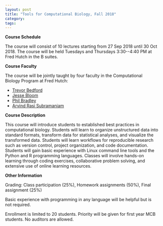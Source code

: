 ```yaml
---
layout: post
title: "Tools for Computational Biology, Fall 2018"
category: 
tags: 
---
```


**Course Schedule**

The course will consist of 10 lectures starting from 27 Sep 2018 until 30 Oct 2018.
The course will be held Tuesdays and Thursdays 3:30--4:40 PM at Fred Hutch in the B suites. 

**Course Faculty**

The course will be jointly taught by four faculty in the Computational Biology Program at Fred Hutch:
- [Trevor Bedford](http://bedford.io)
- [Jesse Bloom](https://www.fredhutch.org/en/labs/profiles/bloom-jesse.html)
- [Phil Bradley](https://www.fredhutch.org/en/labs/profiles/bradley-phil.html)
- [Arvind Rasi Subramaniam](http://rasilab.fredhutch.org)

**Course Description**

This course will introduce students to established best practices in computational biology. 
Students will learn to organize unstructured data into standard formats, transform data for statistical analyses, and visualize the transformed data. 
Students will learn workflows for reproducible research such as version control, project organization, and code documentation. 
Students will gain basic experience with Linux command line tools and the Python and R programming languages. 
Classes will involve hands-on learning through coding exercises, collaborative problem solving, and extensive use of online learning resources.

**Other Information**

Grading: Class participation (25%), Homework assignments (50%), Final assignment (25%)

Basic experience with programming in any language will be helpful but is not required.

Enrollment is limited to 20 students. Priority will be given for first year MCB students. No auditors are allowed.
